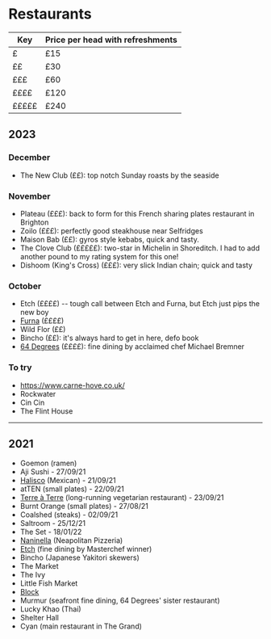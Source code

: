# Restaurants

| Key | Price per head with refreshments |
| --- | --- |
| £ | £15 |
| ££ | £30 |
| £££ | £60 |
| ££££ | £120 |
| £££££ | £240 |

## 2023

### December

- The New Club (££): top notch Sunday roasts by the seaside

### November

- Plateau (£££): back to form for this French sharing plates restaurant in Brighton
- Zoilo (£££): perfectly good steakhouse near Selfridges
- Maison Bab (££): gyros style kebabs, quick and tasty.
- The Clove Club (£££££): two-star in Michelin in Shoreditch. I had to add another pound to my rating system for this one!
- Dishoom (King's Cross) (£££): very slick Indian chain; quick and tasty

### October

- Etch (££££) -- tough call between Etch and Furna, but Etch just pips the new boy
- [Furna](https://furnarestaurant.co.uk/) (££££)
- Wild Flor (££)
- Bincho (££): it's always hard to get in here, defo book
- [64 Degrees](https://64degrees.co.uk/) (££££): fine dining by acclaimed chef Michael Bremner

### To try

- https://www.carne-hove.co.uk/
- Rockwater
- Cin Cin
- The Flint House

---

## 2021

- Goemon (ramen)
- Aji Sushi - 27/09/21
- [Halisco](https://www.facebook.com/HaliscoRestaurant/) (Mexican) - 21/09/21
- atTEN (small plates) - 22/09/21
- [Terre à Terre](https://terreaterre.co.uk/) (long-running vegetarian restaurant) - 23/09/21
- Burnt Orange (small plates) - 27/08/21
- Coalshed (steaks) - 02/09/21
- Saltroom - 25/12/21
- The Set - 18/01/22
- [Naninella](https://www.nanninellapizzeria.co.uk/) (Neapolitan Pizzeria)
- [Etch](https://www.etchfood.co.uk/) (fine dining by Masterchef winner)
- Bincho (Japanese Yakitori skewers)
- The Market
- The Ivy
- Little Fish Market
- [Block](https://blockbar.co.uk)
- Murmur (seafront fine dining, 64 Degrees' sister restaurant)
- Lucky Khao (Thai)
- Shelter Hall
- Cyan (main restaurant in The Grand)
